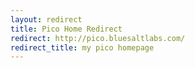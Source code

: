 ```yaml
---
layout: redirect
title: Pico Home Redirect
redirect: http://pico.bluesaltlabs.com/
redirect_title: my pico homepage
---
```

